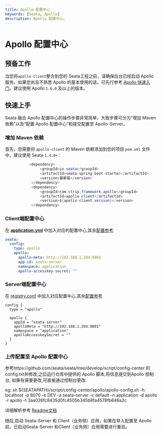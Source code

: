 ```yaml
---
title: Apollo 配置中心
keywords: [Seata, Apollo]
description: Apollo 配置中心。
---
```


# Apollo 配置中心

## 预备工作

当您将`apollo-client`整合到您的 Seata工程之前，请确保后台已经启动 Apollo 服务。如果您尚且不熟悉 Apollo 的基本使用的话，可先行参考 [Apollo 快速入门](https://www.apolloconfig.com/)。建议使用 Apollo `1.6.0` 及以上的版本。

## 快速上手

Seata 融合 Apollo 配置中心的操作步骤非常简单，大致步骤可分为“增加 Maven 依赖”以及“配置 Apollo 配置中心“和提交配置至 Apollo-Server。

### 增加 Maven 依赖

首先，您需要将 `apollo-client` 的 Maven 依赖添加到您的项目 `pom.xml` 文件中，建议使用 Seata `1.4.0+`：

```java
           <dependency>
                <groupId>io.seata</groupId>
                <artifactId>seata-spring-boot-starter</artifactId>
                <version>最新版</version>
            </dependency>
            <dependency>
                <groupId>com.ctrip.framework.apollo</groupId>
                <artifactId>apollo-client</artifactId>
                <version>${apollo-client.version}</version>
            </dependency>
```

### Client端配置中心

在 [**application.yml**](https://github.com/seata/seata/blob/develop/script/client/spring/application.yml) 中加入对应的配置中心,其余[配置参考](https://github.com/seata/seata/tree/develop/script/client)

```yaml
seata:
  config:
    type: apollo
    apollo:
      apollo-meta: http://192.168.1.204:8801
      app-id: seata-server
      namespace: application
      apollo-accesskey-secret: ""
```

### Server端配置中心

在 [registry.conf](https://github.com/seata/seata/blob/develop/script/server/config/registry.conf) 中加入对应配置中心,其余[配置参考](https://github.com/seata/seata/tree/develop/script/server)

```
config {
  type = "apollo"

  apollo {
    appId = "seata-server"
    apolloMeta = "http://192.168.1.204:8801"
    namespace = "application"
    apolloAccesskeySecret = ""
  }
}

```

### 上传配置至 Apollo 配置中心

参考https://github.com/seata/seata/tree/develop/script/config-center 的config.txt并修改,之后运行仓库中提供的 Apollo 脚本,将信息提交到Apollo 控制台, 如果有需要更改,可直接通过控制台更改.

eg: sh ${SEATAPATH}/script/config-center/apollo/apollo-config.sh -h localhost -p 8070 -e DEV -a seata-server -c default -n application -d apollo -r apollo -t 3aa026fc8435d0fc4505b345b8fa4578fb646a2c

详细解析参考 [Readme文档](https://github.com/seata/seata/blob/develop/script/config-center/README.md)

随后,启动 Seata-Server 和 Client（业务侧）应用，如果在导入配置至 Apollo 前，已启动Seata-Server 和Client（业务侧）应用需要进行重启。